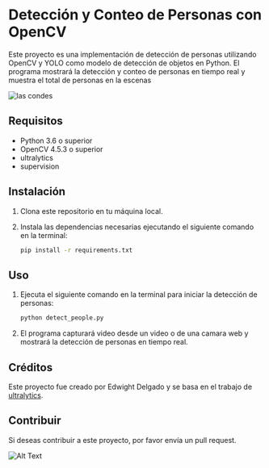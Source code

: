 
# Detección y Conteo de Personas con OpenCV

Este proyecto es una implementación de detección de personas utilizando OpenCV y YOLO como modelo de detección de objetos en Python. 
El programa mostrará la detección y conteo de personas en tiempo real y muestra el total de personas en la escenas

![las condes](output.gif)


## Requisitos

- Python 3.6 o superior
- OpenCV 4.5.3 o superior
- ultralytics
- supervision

## Instalación

1. Clona este repositorio en tu máquina local.
2. Instala las dependencias necesarias ejecutando el siguiente comando en la terminal:

   ```bash
   pip install -r requirements.txt
   ```

## Uso

1. Ejecuta el siguiente comando en la terminal para iniciar la detección de personas:

   ```bash
   python detect_people.py
   ```

2. El programa capturará video desde un video o de una camara web y mostrará la detección de personas en tiempo real.

## Créditos

Este proyecto fue creado por Edwight Delgado y se basa en el trabajo de [ultralytics](https://github.com/ultralytics/ultralytics).

## Contribuir

Si deseas contribuir a este proyecto, por favor envía un pull request.


![Alt Text](https://media.giphy.com/media/vFKqnCdLPNOKc/giphy.gif)